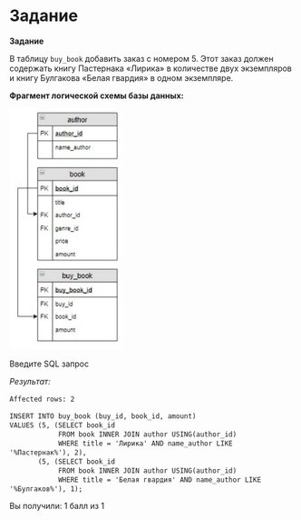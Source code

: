 # Задание

**Задание**

В таблицу `buy_book` добавить заказ с номером 5. Этот заказ должен содержать книгу Пастернака «Лирика» в количестве двух экземпляров и книгу Булгакова «Белая гвардия» в одном экземпляре.

**Фрагмент логической схемы базы данных:**

<p float="left">
<img src="shop12_1.jpg" width="200" />
</p>

Введите SQL запрос

*Результат:*

```mysql
Affected rows: 2
```

```mysql
INSERT INTO buy_book (buy_id, book_id, amount)
VALUES (5, (SELECT book_id
            FROM book INNER JOIN author USING(author_id)
            WHERE title = 'Лирика' AND name_author LIKE '%Пастернак%'), 2),
       (5, (SELECT book_id
            FROM book INNER JOIN author USING(author_id)
            WHERE title = 'Белая гвардия' AND name_author LIKE '%Булгаков%'), 1);
```

Вы получили: 1 балл из 1
